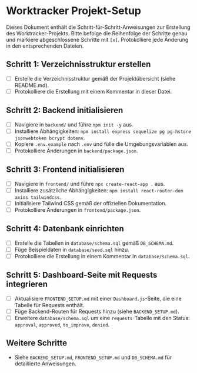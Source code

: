 # Worktracker Projekt-Setup

Dieses Dokument enthält die Schritt-für-Schritt-Anweisungen zur Erstellung des Worktracker-Projekts. Bitte befolge die Reihenfolge der Schritte genau und markiere abgeschlossene Schritte mit `[x]`. Protokolliere jede Änderung in den entsprechenden Dateien.

## Schritt 1: Verzeichnisstruktur erstellen
- [ ] Erstelle die Verzeichnisstruktur gemäß der Projektübersicht (siehe README.md).
- [ ] Protokolliere die Erstellung mit einem Kommentar in dieser Datei.

## Schritt 2: Backend initialisieren
- [ ] Navigiere in `backend/` und führe `npm init -y` aus.
- [ ] Installiere Abhängigkeiten: `npm install express sequelize pg pg-hstore jsonwebtoken bcrypt dotenv`.
- [ ] Kopiere `.env.example` nach `.env` und fülle die Umgebungsvariablen aus.
- [ ] Protokolliere Änderungen in `backend/package.json`.

## Schritt 3: Frontend initialisieren
- [ ] Navigiere in `frontend/` und führe `npx create-react-app .` aus.
- [ ] Installiere zusätzliche Abhängigkeiten: `npm install react-router-dom axios tailwindcss`.
- [ ] Initialisiere Tailwind CSS gemäß der offiziellen Dokumentation.
- [ ] Protokolliere Änderungen in `frontend/package.json`.

## Schritt 4: Datenbank einrichten
- [ ] Erstelle die Tabellen in `database/schema.sql` gemäß `DB_SCHEMA.md`.
- [ ] Füge Beispieldaten in `database/seed.sql` hinzu.
- [ ] Protokolliere die Erstellung in einem Kommentar in `database/schema.sql`.

## Schritt 5: Dashboard-Seite mit Requests integrieren
- [ ] Aktualisiere `FRONTEND_SETUP.md` mit einer `Dashboard.js`-Seite, die eine Tabelle für Requests enthält.
- [ ] Füge Backend-Routen für Requests hinzu (siehe `BACKEND_SETUP.md`).
- [ ] Erweitere `database/schema.sql` um eine `requests`-Tabelle mit den Status: `approval`, `approved`, `to_improve`, `denied`.

## Weitere Schritte
- Siehe `BACKEND_SETUP.md`, `FRONTEND_SETUP.md` und `DB_SCHEMA.md` für detaillierte Anweisungen.

